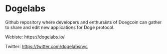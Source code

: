 # Dogelabs
Github repository where developers and enthursists of Doegcoin can gather to share and edit new applications for Doge protocol.

Webiste: https://dogelabs.io/

Twitter: https://twitter.com/dogelabsnyc
